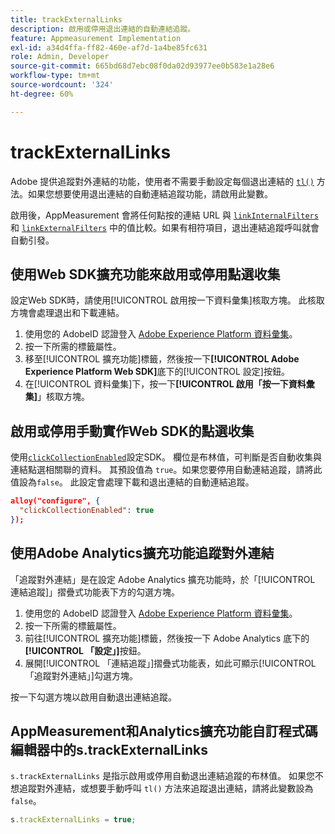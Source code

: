 ```yaml
---
title: trackExternalLinks
description: 啟用或停用退出連結的自動連結追蹤。
feature: Appmeasurement Implementation
exl-id: a34d4ffa-ff82-460e-af7d-1a4be85fc631
role: Admin, Developer
source-git-commit: 665bd68d7ebc08f0da02d93977ee0b583e1a28e6
workflow-type: tm+mt
source-wordcount: '324'
ht-degree: 60%

---
```


# trackExternalLinks

Adobe 提供追蹤對外連結的功能，使用者不需要手動設定每個退出連結的 [`tl()`](../functions/tl-method.md) 方法。如果您想要使用退出連結的自動連結追蹤功能，請啟用此變數。

啟用後，AppMeasurement 會將任何點按的連結 URL 與 [`linkInternalFilters`](linkinternalfilters.md) 和 [`linkExternalFilters`](linkexternalfilters.md) 中的值比較。如果有相符項目，退出連結追蹤呼叫就會自動引發。

## 使用Web SDK擴充功能來啟用或停用點選收集

設定Web SDK時，請使用[!UICONTROL 啟用按一下資料彙集]核取方塊。 此核取方塊會處理退出和下載連結。

1. 使用您的 AdobeID 認證登入 [Adobe Experience Platform 資料彙集](https://experience.adobe.com/data-collection)。
1. 按一下所需的標籤屬性。
1. 移至[!UICONTROL 擴充功能]標籤，然後按一下&#x200B;**[!UICONTROL Adobe Experience Platform Web SDK]**&#x200B;底下的[!UICONTROL 設定]按鈕。
1. 在[!UICONTROL 資料彙集]下，按一下&#x200B;**[!UICONTROL 啟用「按一下資料彙集]**」核取方塊。

## 啟用或停用手動實作Web SDK的點選收集

使用[`clickCollectionEnabled`](https://experienceleague.adobe.com/docs/experience-platform/edge/fundamentals/configuring-the-sdk.html#clickCollectionEnabled)設定SDK。 欄位是布林值，可判斷是否自動收集與連結點選相關聯的資料。 其預設值為 `true`。如果您要停用自動連結追蹤，請將此值設為`false`。 此設定會處理下載和退出連結的自動連結追蹤。

```json
alloy("configure", {
  "clickCollectionEnabled": true
});
```

## 使用Adobe Analytics擴充功能追蹤對外連結

「追蹤對外連結」是在設定 Adobe Analytics 擴充功能時，於「[!UICONTROL 連結追蹤]」摺疊式功能表下方的勾選方塊。

1. 使用您的 AdobeID 認證登入 [Adobe Experience Platform 資料彙集](https://experience.adobe.com/data-collection)。
2. 按一下所需的標籤屬性。
3. 前往[!UICONTROL 擴充功能]標籤，然後按一下 Adobe Analytics 底下的&#x200B;**[!UICONTROL 「設定」]**&#x200B;按鈕。
4. 展開[!UICONTROL 「連結追蹤」]摺疊式功能表，如此可顯示[!UICONTROL 「追蹤對外連結」]勾選方塊。

按一下勾選方塊以啟用自動退出連結追蹤。

## AppMeasurement和Analytics擴充功能自訂程式碼編輯器中的s.trackExternalLinks

`s.trackExternalLinks` 是指示啟用或停用自動退出連結追蹤的布林值。 如果您不想追蹤對外連結，或想要手動呼叫 `tl()` 方法來追蹤退出連結，請將此變數設為 `false`。

```js
s.trackExternalLinks = true;
```
